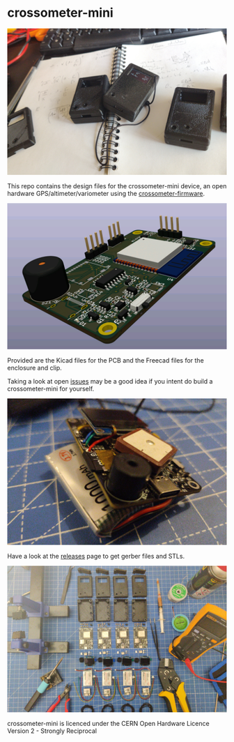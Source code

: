 # crossometer-mini

![crossometer-mini](images/crossometer-mini.jpg)

This repo contains the design files for the crossometer-mini device, an open hardware GPS/altimeter/variometer using the [crossometer-firmware](https://github.com/fredszaq/crossometer-firmware).

![crossometer-mini pcb](images/crossometer-mini-pcb.jpg)

Provided are the Kicad files for the PCB and the Freecad files for the enclosure and clip.

Taking a look at open [issues](https://github.com/fredszaq/crossometer-mini/issues) may be a good idea if you intent do build a crossometer-mini for yourself.

![crossometer-mini without 3 case](images/naked-crossometer-mini.jpg)

Have a look at the [releases](https://github.com/fredszaq/crossometer-mini/releases) page to get gerber files and STLs.

![4 crossometer-mini before assembly](images/crossometer-mini-fabrication.jpg)

crossometer-mini is licenced under the CERN Open Hardware Licence Version 2 - Strongly Reciprocal

